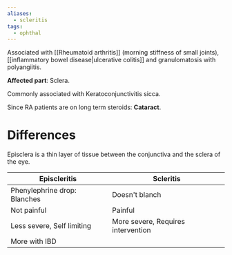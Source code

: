 ```yaml
---
aliases:
  - scleritis
tags:
  - ophthal
---
```

Associated with [[Rheumatoid arthritis]] (morning stiffness of small joints), [[inflammatory bowel disease|ulcerative colitis]] and granulomatosis with polyangiitis.

**Affected part**: Sclera.

Commonly associated with Keratoconjunctivitis sicca.  
  
Since RA patients are on long term steroids: **Cataract**.
# Differences
Episclera is a thin layer of tissue between the conjunctiva and the sclera of the eye. 

| Episcleritis                 | Scleritis                          |
| ---------------------------- | ---------------------------------- |
| Phenylephrine drop: Blanches | Doesn't blanch                     |
| Not painful                  | Painful                            |
| Less severe, Self limiting   | More severe, Requires intervention |
| More with IBD                |                                    |